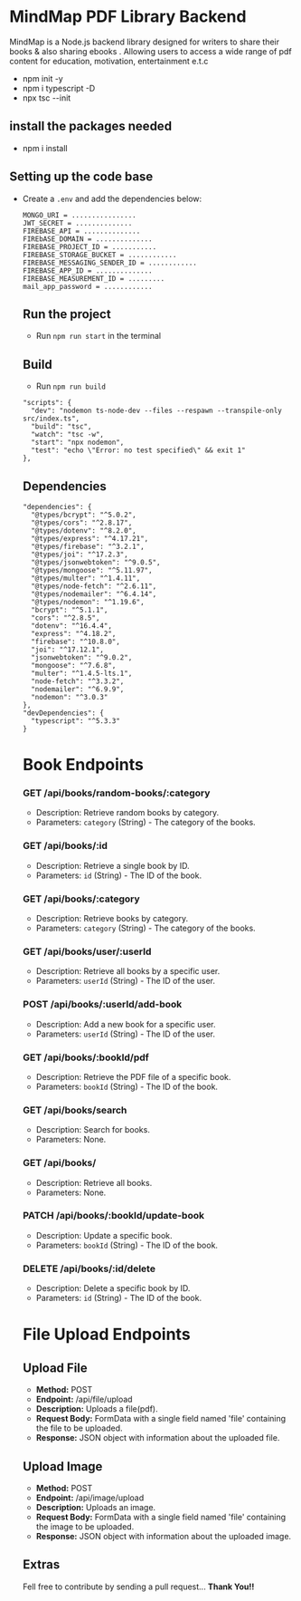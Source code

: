 # MindMap PDF Library Backend

MindMap is a Node.js backend library designed for writers to share their books & also sharing ebooks . Allowing users to access a wide range of pdf content for education, motivation, entertainment e.t.c

* npm init -y
* npm i typescript -D
* npx tsc --init
  
## install the packages needed
* npm i install

## Setting up the code base
- Create a `.env` and add the dependencies below:
  ```
  MONGO_URI = ................
  JWT_SECRET = ..............
  FIREBASE_API = ..............
  FIREbASE_DOMAIN = ..............
  FIREBASE_PROJECT_ID = ...........
  FIREBASE_STORAGE_BUCKET = ............
  FIREBASE_MESSAGING_SENDER_ID = ............
  FIREBASE_APP_ID = ..............
  FIREBASE_MEASUREMENT_ID = .........
  mail_app_password = ............
  ```
  
  ## Run the project
  - Run `npm run start` in the terminal

  ## Build
  - Run `npm run build`
    
  ```
  "scripts": {
    "dev": "nodemon ts-node-dev --files --respawn --transpile-only src/index.ts",
    "build": "tsc",
    "watch": "tsc -w",
    "start": "npx nodemon",
    "test": "echo \"Error: no test specified\" && exit 1"
  },
  ```
  
  ## Dependencies
  ```
  "dependencies": {
    "@types/bcrypt": "^5.0.2",
    "@types/cors": "^2.8.17",
    "@types/dotenv": "^8.2.0",
    "@types/express": "^4.17.21",
    "@types/firebase": "^3.2.1",
    "@types/joi": "^17.2.3",
    "@types/jsonwebtoken": "^9.0.5",
    "@types/mongoose": "^5.11.97",
    "@types/multer": "^1.4.11",
    "@types/node-fetch": "^2.6.11",
    "@types/nodemailer": "^6.4.14",
    "@types/nodemon": "^1.19.6",
    "bcrypt": "^5.1.1",
    "cors": "^2.8.5",
    "dotenv": "^16.4.4",
    "express": "^4.18.2",
    "firebase": "^10.8.0",
    "joi": "^17.12.1",
    "jsonwebtoken": "^9.0.2",
    "mongoose": "^7.6.8",
    "multer": "^1.4.5-lts.1",
    "node-fetch": "^3.3.2",
    "nodemailer": "^6.9.9",
    "nodemon": "^3.0.3"
  },
  "devDependencies": {
    "typescript": "^5.3.3"
  }
  ```

  # Book Endpoints

  ### GET /api/books/random-books/:category
  - Description: Retrieve random books by category.
  - Parameters: `category` (String) - The category of the books.
  
  ### GET /api/books/:id
  - Description: Retrieve a single book by ID.
  - Parameters: `id` (String) - The ID of the book.  
  
  ### GET /api/books/:category
  - Description: Retrieve books by category.
  - Parameters: `category` (String) - The category of the books.
  
  ### GET /api/books/user/:userId
  - Description: Retrieve all books by a specific user.
  - Parameters: `userId` (String) - The ID of the user.
  
  ### POST /api/books/:userId/add-book
  - Description: Add a new book for a specific user.
  - Parameters: `userId` (String) - The ID of the user.
  
  ### GET /api/books/:bookId/pdf
  - Description: Retrieve the PDF file of a specific book.
  - Parameters: `bookId` (String) - The ID of the book.
  
  ### GET /api/books/search
  - Description: Search for books.
  - Parameters: None.
  
  ### GET /api/books/
  - Description: Retrieve all books.
  - Parameters: None.
  
  ### PATCH /api/books/:bookId/update-book
  - Description: Update a specific book.
  - Parameters: `bookId` (String) - The ID of the book.
  
  ### DELETE /api/books/:id/delete
  - Description: Delete a specific book by ID.
  - Parameters: `id` (String) - The ID of the book.

  # File Upload Endpoints

  ## Upload File
  - **Method:** POST
  - **Endpoint:** /api/file/upload
  - **Description:** Uploads a file(pdf).
  - **Request Body:** FormData with a single field named 'file' containing the file to be uploaded.
  - **Response:** JSON object with information about the uploaded file.
  
  ## Upload Image
  - **Method:** POST
  - **Endpoint:** /api/image/upload
  - **Description:** Uploads an image.
  - **Request Body:** FormData with a single field named 'file' containing the image to be uploaded.
  - **Response:** JSON object with information about the uploaded image.

  ## Extras
  Fell free to contribute by sending a pull request... **Thank You!!**

  
